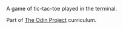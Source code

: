 A game of tic-tac-toe played in the terminal.

Part of [The Odin Project](https://www.theodinproject.com/) curriculum.